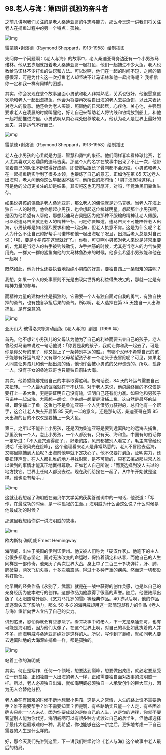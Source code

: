 ## 98.老人与海：第四讲 孤独的奋斗者
之前几讲啊我们关注的是老人桑迪亚哥的斗志与能力，那么今天这一讲我们将关注老人在捕鱼过程中的另一个特点：孤独。


  



![img](https://pic2.zhimg.com/v2-6d489c715bf0708016f2c2760d856a23.webp)

  



雷蒙德•谢泼德（Raymond Sheppard，1913-1958）绘制插图


先问你一个问题啊：《老人与海》的故事中，老人桑迪亚哥身边还有一个小男孩马诺林。他从五岁起就跟着老人桑迪亚哥一起打鱼，他们一起捕过不少大鱼，老人也教给马诺林不少打鱼的诀窍和方法。可以说啊，他们在一起的时间不短，之间的情感很深，可是为什么这一次打鱼老人却坚决不让马诺林和他一起出海呢？ 我相信你一定和我一样有同样的困惑。


其实，你会发现在整个故事里面小男孩和老人非常熟悉，关系也很好，他很愿意这次能和老人一起出海捕鱼，他会为将要再次独自出海的老人去买鱼饵，以此来表达对老人的敬意。他还会为老人买饭，照顾他的日常起居，心疼他、关心他，并强烈要求老人在凌晨的时候叫醒他，好让自己来帮助老人将钓线和钓绳放到船上，和他一起将船推进海里。小男孩啊从内心深处很尊敬老人，他认为老人是世界上最好的渔夫，只是运气不好而已。


  



![img](https://pic1.zhimg.com/v2-e943608f54ad73856b2a54a35dda9359.webp)

  



雷蒙德•谢泼德（Raymond Sheppard，1913-1958）绘制插图


老人在小男孩的心里就是力量、智慧和勇气的象征。他们同样喜欢看棒球比赛，老人尤其喜欢大名鼎鼎的迪马吉奥，那这个人的名字在故事中出现了不止一次，他带领着自己的队伍不断取得好成绩，即使脚后跟长了骨刺都不会退缩。小男孩和老人在一起捕鱼确实学到了很多本领，也锻炼了自己的意志，正如他在第 85 天送老人出海时，老人问他你这么早起困不困时，他所说的那句话：「男子汉就得这样。」 可是他的父母更关注的却是结果，其实吧这也无可厚非，对吗，毕竟渔民们靠鱼生存。


如果说男孩的偶像是老人桑迪亚哥，那么老人的偶像就是迪马吉奥。当老人在海上独自一人的时候，他会想起小男孩，也会想起这位棒球明星。想起那个小男孩啊，是因为他希望有人帮他，那想起迪马吉奥是因为他那种不服输的精神让老人佩服，可以说迪马吉奥就是老人的精神坐标。可是你要知道，迪马吉奥不可能陪伴老人出海，小男孩却是如此强烈要求和他一起出海，但老人执意不肯。这是为什么呢？老人为什么不让自己的好帮手马诺林和他一起出海呢？况且，出海后老人总是对自己说：「唉，要是小男孩在这里就好了。」你看，可见啊小男孩对老人来说是非常重要的，尤其是当老人的右手被钓线勒伤，左手抽筋的时候，尤其是当老人的力气快要用光，一群又一群的鲨鱼向他的大马林鱼游来的时候，他多么希望小男孩能和他在一起啊！


既然如此，他为什么还要执着地拒绝小男孩的好意，要独自踏上一条艰难的路呢？


我想，如果一个人的处事原则不光是由现实世界的利益得失决定的，那就一定是有精神力量的参与。


而精神力量的建构往往是孤独的，它需要一个人有独自面对自我的勇气，有独自抉择的勇气，也有独自承担后果的勇气。所以啊，老人选择在第 85 天独自一人出海捕鱼，是有深意的。


  



![img](https://pic3.zhimg.com/v2-286a971644ffc706a021fc41c80e02c4.webp)

  



亚历山大·彼得洛夫导演动画版《老人与海》剧照（1999 年）


首先，他不想让小男孩儿的父母认为他为了自己的利益而要去害自己的孩子。老人曾经对马诺林说过一句话他说：「你要是我的孩子，我就让你和我一起去了，可是你是你父母的孩子，你又搭上了一条特别幸运的船。」有哪个父母不希望自己的孩子能够有好运气呢？又有哪个父母希望孩子和一个老头子去冒险呢？可见，如果老人同意让男孩儿和他一起出海的话，他也许会被小男孩的父母谴责的。所以，孤身一人，没有子女的桑迪亚哥也只能独自前往大海。


其次，他希望能够凭借自己的本事取得胜利。换句话说，84 天的坏运气需要自己来扭转。一个人最大的倔强就在于不认输。对于老人来说，他的最终目的不仅仅是要打上一条大鱼，更是要证明自己没有输，证明自己还有能力赢。如果他和男孩子马诺林一起出海，大家想一想哈，你来想一想要是没捕上鱼，这自然是最坏的结果，即使捕上了鱼，这鱼也不是桑迪亚哥一个人凭借努力获得的，总归他有一个帮手，这会让老人失去开启第 85 天的一半的意义。还是那句话，桑迪亚哥在第 85 天出海的目的不仅仅是要捕上一条大鱼。


第三，之所以不能带上小男孩，还是因为桑迪亚哥是要到远离陆地的远海去捕鱼。那里没有一个人，岂止小男孩，一个人都没有，只有天、海和鱼。中国有句俗话你一定听过：「不入虎穴焉得虎子」，好走的路，风景都被别人看完了，毛主席曾经也说哈「无限风光在险峰」，这个道理看来老人是非常熟悉的。老人不冒险去远海，又哪里能捕到大鱼呢？出海前他早就下定决心了。他不仅要打到鱼，证明实力，还要扭转声誉。在人人都扎堆的地方寻找财宝，是不可能的，只有去挑战那些常人难以做到的事情才能真正地赢得尊敬。正如老人自己所说：「而我选择到没人去过的地方找它。世界上任何人都没去过。现在我们给拴在一起了，从中午开始就是这样。谁也没有帮手。」


  



![img](https://pic1.zhimg.com/v2-d9c52b6de0f7c946fdcba463567a2363.webp)

  



这就让我想起了海明威在诺贝尔文学奖的获奖答谢词中的一句话，他说道：「写作，在最成功的时候，是一种孤寂的生涯。」海明威为什么会这么说？什么时候是他最成功的时候？


那这里我想给你讲一讲海明威的故事。


  



![img](https://pic3.zhimg.com/v2-3d7e6765bf9a441cf1990a8e60c2ac16.webp)

  



欧内斯特·海明威 Ernest Hemingway


海明威，出生于美国的伊利诺伊州。他又被人们称为「硬汉作家」。他笔下的主人公很多都意志坚定，面对无法改变的命运时，保持着镇定和从容，而他自己的人生同样是一部传奇，他亲历了两次世界大战，身上中了二百三十多块弹片，肝、肺、脾破裂，两次飞机失事，十多次脑震荡，得过十多种严重的疾病。然而这一切都没有打败他。


他早期的经典作品《永别了，武器》就是在一战中获得的创作灵感，也是以自己的亲身经历为底本进行的创作。这部作品为他赢得了很高的声誉。随后，他便陆续出版了《太阳照常升起》、《乞力马扎罗的雪》等经典作品。40 岁以后啊，他的作品却逐渐失去了影响力，那么 50 多岁的海明威却用这一部简短却有力的作品《老人与海》重新向世人宣告了自己的实力。


讲到这里，恐怕你就会有些想法了。看来故事中的老人，不一定是桑迪亚哥，也有可能是海明威，因为他们太像了。在这个世界上啊，对自己的事业如此执着的人并不多，而海明威与桑迪亚哥绝对是这样的人。所以，写作到了巅峰，就如同老人要去远离陆地的大海深处捕鱼一样，都是孤独的。


  



![img](https://pic2.zhimg.com/v2-023ad9299bfedbbbcff4f86b1b688121.webp)

  



站着工作的海明威


其实，何止是写作，任何一个领域，想要达到巅峰，想要做出成绩，就必定要忍受住一份孤独，正如独自一人出海的老人一样，正如需要独自面对故事的海明威一样。所以，老人必须独自出海，就如海明威必须独自一人承受创作的巨大压力，因为无人会替他分担。


老人会在有困难的时候不断地想起小男孩，这是人之常情，人生的路上谁不需要助手？谁不需要帮手？谁不需要知音？但是啊，有些路确实只能一个人走，有些困难确实只能一个人来抗，因为你要成就的是你自己的人生，这是你的选择，你就不要奢望别人能为你代劳。海明威啊可以有很多种方式渡过自己的后半生，但他却选择了最伟大也最艰难的一种。我希望，你也能够在这一讲之后，更多地考虑一下自己需要的人生是什么样的。


好，那今天我们先讲到这里，下一讲我们继续讨论《老人与海》这个故事中老人最后的结局。

